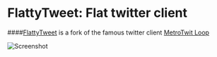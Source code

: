 FlattyTweet: Flat twitter client
=======

####[FlattyTweet](http://unbearab1e.github.io/FlattyTweet/) is a fork of the famous twitter client [MetroTwit Loop](http://metrotwit.com/beta)

![Screenshot](http://i.imgur.com/09CuCiV.png)
